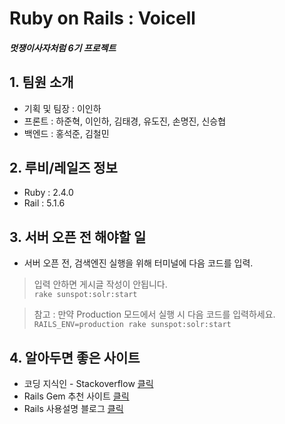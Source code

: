 # Ruby on Rails : Voicell<br/>
##### 멋쟁이사자처럼 6기 프로젝트

## 1. 팀원 소개
* 기획 및 팀장 : 이인하
* 프론트 : 하준혁, 이인하, 김태경, 유도진, 손명진, 신승협
* 백엔드 : 홍석준, 김철민

## 2. 루비/레일즈 정보
* Ruby : 2.4.0
* Rail : 5.1.6

## 3. 서버 오픈 전 해야할 일
* 서버 오픈 전, 검색엔진 실행을 위해 터미널에 다음 코드를 입력.<br/>
> 입력 안하면 게시글 작성이 안됩니다.<br/>
`rake sunspot:solr:start`
    
> 참고 : 만약 Production 모드에서 실행 시 다음 코드를 입력하세요.<br/>
`RAILS_ENV=production rake sunspot:solr:start`

## 4. 알아두면 좋은 사이트
* 코딩 지식인 - Stackoverflow <a href="http://stackoverflow.com" target="_blank">클릭</a><br/>
* Rails Gem 추천 사이트 <a href="https://www.ruby-toolbox.com/" target="_blank">클릭</a><br/>
* Rails 사용설명 블로그 <a href="http://blog.naver.com/kbs4674" target="_blank">클릭</a><br/>